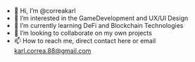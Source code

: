 - 👋 Hi, I’m @correakarl
- 👀 I’m interested in the GameDevelopment and UX/UI Design
- 🌱 I’m currently learning DeFi and Blockchain Technologies
- 💞️ I’m looking to collaborate on my own projects
- 📫 How to reach me, direct contact here or email karl.correa.88@gmail.com

<!---
correakarl/correakarl is a ✨ special ✨ repository because its `README.md` (this file) appears on your GitHub profile.
You can click the Preview link to take a look at your changes.
--->

